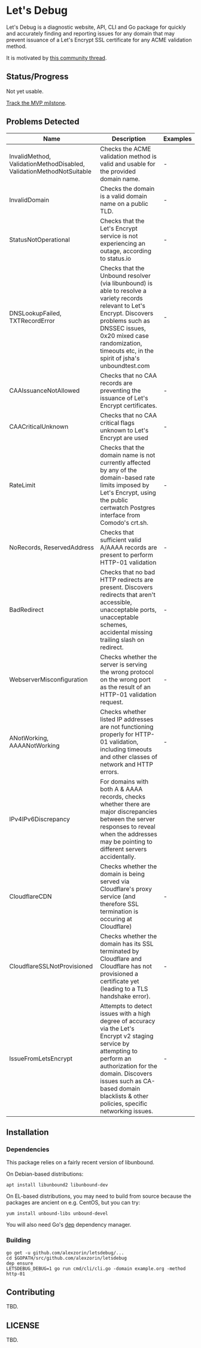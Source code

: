 # Let's Debug

Let's Debug is a diagnostic website, API, CLI and Go package for quickly and accurately finding and reporting issues for any domain that may prevent issuance of a Let's Encrypt SSL certificate for any ACME validation method.

It is motivated by [this community thread](https://community.letsencrypt.org/t/creating-a-webservice-for-analysis-of-common-problems/45836).

## Status/Progress
Not yet usable.

[Track the MVP milstone](https://github.com/alexzorin/letsdebug/milestone/1).

## Problems Detected

| Name | Description | Examples
-------|-------------|--------|
| InvalidMethod, ValidationMethodDisabled, ValidationMethodNotSuitable | Checks the ACME validation method is valid and usable for the provided domain name. | - |
| InvalidDomain | Checks the domain is a valid domain name on a public TLD. | - |
| StatusNotOperational| Checks that the Let's Encrypt service is not experiencing an outage, according to status.io | - 
| DNSLookupFailed, TXTRecordError | Checks that the Unbound resolver (via libunbound) is able to resolve a variety records relevant to Let's Encrypt. Discovers problems such as DNSSEC issues, 0x20 mixed case randomization, timeouts etc, in the spirit of jsha's unboundtest.com | - |
CAAIssuanceNotAllowed | Checks that no CAA records are preventing the issuance of Let's Encrypt certificates. | - |
CAACriticalUnknown | Checks that no CAA critical flags unknown to Let's Encrypt are used | - |
RateLimit | Checks that the domain name is not currently affected by any of the domain-based rate limits imposed by Let's Encrypt, using the public certwatch Postgres interface from Comodo's crt.sh. | - |
NoRecords, ReservedAddress | Checks that sufficient valid A/AAAA records are present to perform HTTP-01 validation | - |
BadRedirect | Checks that no bad HTTP redirects are present. Discovers redirects that aren't accessible, unacceptable ports, unacceptable schemes, accidental missing trailing slash on redirect. | - |
WebserverMisconfiguration | Checks whether the server is serving the wrong protocol on the wrong port as the result of an HTTP-01 validation request. | - |
ANotWorking, AAAANotWorking | Checks whether listed IP addresses are not functioning properly for HTTP-01 validation, including timeouts and other classes of network and HTTP errors. | - |
IPv4IPv6Discrepancy | For domains with both A & AAAA records, checks whether there are major discrepancies between the server responses to reveal when the addresses may be pointing to different servers accidentally.
CloudflareCDN | Checks whether the domain is being served via Cloudflare's proxy service (and therefore SSL termination is occuring at Cloudflare) | - |
CloudflareSSLNotProvisioned | Checks whether the domain has its SSL terminated by Cloudflare and Cloudflare has not provisioned a certificate yet (leading to a TLS handshake error). | - |
IssueFromLetsEncrypt | Attempts to detect issues with a high degree of accuracy via the Let's Encrypt v2 staging service by attempting to perform an authorization for the domain. Discovers issues such as CA-based domain blacklists & other policies, specific networking issues. | - |

## Installation

### Dependencies

This package relies on a fairly recent version of libunbound.

On Debian-based distributions:

    apt install libunbound2 libunbound-dev

On EL-based distributions, you may need to build from source because the packages are ancient on e.g. CentOS, but you can try:

    yum install unbound-libs unbound-devel

You will also need Go's [dep](https://github.com/golang/dep) dependency manager.

### Building

    go get -u github.com/alexzorin/letsdebug/...
    cd $GOPATH/src/github.com/alexzorin/letsdebug
    dep ensure
    LETSDEBUG_DEBUG=1 go run cmd/cli/cli.go -domain example.org -method http-01

## Contributing
TBD.

## LICENSE
TBD.